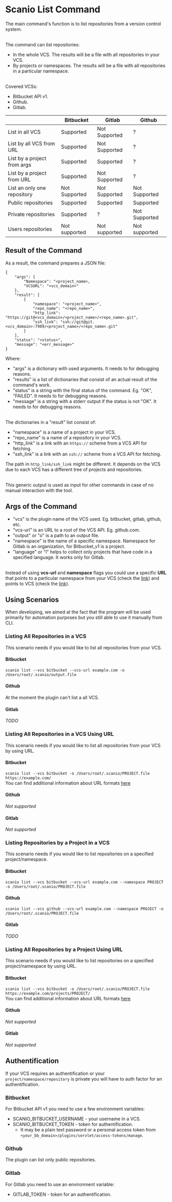 # Scanio List Command
The main command's function is to list repositories from a version control system.<br><br>

The command can list repositories:
- In the whole VCS. The results will be a file with all repositories in your VCS.
- By projects or namespaces. The results will be a file with all repositories in a particular namespace.
<br><br>

Covered VCSs:
- Bitbucket API v1.
- Github.
- Gitlab.<br>

|    |Bitbucket|Gitlab|Github|
|----|-----|---|---|
|List in all VCS|Supported|Not Supported|?|
|List by all VCS from URL|Supported|Not Supported|?|
|List by a project from args|Supported|Supported|?|
|List by a project from URL|Supported|Not Supported|?|
|List an only one repository|Not Supported|Not Supported|Not Supported|
|Public repositories|Supported|Supported|Supported|
|Private repositories|Supported| ?|Not Supported|
|Users repositories|Not supported|Not supported|Not supported| 

## Result of the Command
As a result, the command prepares a JSON file:
```
{
    "args": {
        "Namespace": "<project_name>,
        "VCSURL": "<vcs_domain>"
    },
    "result": [
        {
            "namespace": "<project_name>",
            "repo_name": "<repo_name>",
            "http_link": "https://git@<vcs_domain>/<project_name>/<repo_name>.git",
            "ssh_link": "ssh://git@git.<vcs_domain>:7989/<project_name>/<repo_name>.git"
        }
    ],
    "status": "<status>",
    "message": "<err_message>"
}
```

Where:
* "args" is a dictionary with used arguments. It needs to for debugging reasons.
* "results" is a list of dictionaries that consist of an actual result of the command's work. 
* "status" is a string with the final status of the command. Eg. "OK", "FAILED". It needs to for debugging reasons.
* "message" is a string with a stderr output if the status is not "OK". It needs to for debugging reasons.<br><br>

The dictionaries in a "result" list consist of:
* "namespace" is a name of a project in your VCS.
* "repo_name" is a name of a repository in your VCS. 
* "http_link" is a link with an `https://` scheme from a VCS API for fetching.
* "ssh_link" is a link with an `ssh://` scheme from a VCS API for fetching.<br>

The path in ```http_link/ssh_link``` might be different. It depends on the VCS due to each VCS has a different tree of projects and repositories. <br><br>

This generic output is used as input for other commands in case of no manual interaction with the tool.<br>

## Args of the Command
* "vcs" is the plugin name of the VCS used. Eg. bitbucket, gitlab, github, etc.
* "vcs-url" is an URL to a root of the VCS API. Eg. github.com.
* "output" or "o" is a path to an output file.
* "namespace" is the name of a specific namespace. Namespace for Gitlab is an organization, for Bitbucket_v1 is a project.
* "language" or "l" helps to collect only projects that have code in a specified language. It works only for Gitlab.<br><br>

Instead of using **vcs-url** and **namespace** flags you could use a specific **URL** that points to a particular namespace from your VCS (check the [link](#listing-all-repositories-by-a-project-using-url)) and points to VCS (check the [link](#listing-all-repositories-in-a-vcs-using-url)).

## Using Scenarios 
When developing, we aimed at the fact that the program will be used primarily for automation purposes but you still able to use it manually from CLI.

### Listing All Repositories in a VCS
This scenario needs if you would like to list all repositories from your VCS.

#### Bitbucket
```scanio list --vcs bitbucket --vcs-url example.com -o /Users/root/.scanio/output.file```

#### Github
At the moment the plugin can't list a all VCS.

#### Gitlab
*TODO*

### Listing All Repositories in a VCS Using URL
This scenario needs if you would like to list all repositories from your VCS by using URL.

#### Bitbucket
```scanio list --vcs bitbucket -o /Users/root/.scanio/PROJECT.file https://example.com/```<br>
You can find additional information about URL formats [here](../plugins/bitbucket/README.md#supported-url-formats)

#### Github
*Not supported*

#### Gitlab
*Not supported*

### Listing Repositories by a Project in a VCS
This scenario needs if you would like to list repositories on a specified project/namespace. 

#### Bitbucket
```scanio list --vcs bitbucket --vcs-url example.com --namespace PROJECT -o /Users/root/.scanio/PROJECT.file```

#### Github
```scanio list --vcs github --vcs-url example.com --namespace PROJECT -o /Users/root/.scanio/PROJECT.file```

#### Gitlab
*TODO*

### Listing All Repositories by a Project Using URL
This scenario needs if you would like to list repositories on a specified project/namespace by using URL. 

#### Bitbucket
```scanio list --vcs bitbucket -o /Users/root/.scanio/PROJECT.file https://example.com/projects/PROJECT/```<br>
You can find additional information about URL formats [here](../plugins/bitbucket/README.md#supported-url-formats)

#### Github
*Not supported*

#### Gitlab
*Not supported*

## Authentification
If your VCS requires an authentification or your ```project/namespace/repository``` is private you will have to auth factor for an authentification.

### Bitbucket
For Bitbucket API v1 you need to use a few environment variables:
* SCANIO_BITBUCKET_USERNAME - your username in a VCS.
* SCANIO_BITBUCKET_TOKEN - token for authentification.
   * It may be a plain text password or a personal access token from ```<your_bb_domain>/plugins/servlet/access-tokens/manage```.

### Github
The plugin can list only public repositories.

### Gitlab
For Gitlab you need to use an environment variable:
- GITLAB_TOKEN - token for an authentification.
